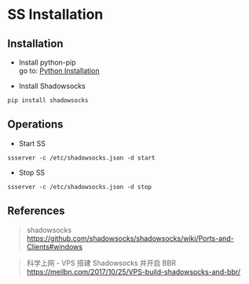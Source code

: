 # SS Installation

## Installation
- Install python-pip  
go to: <u>Python Installation</u>

- Install Shadowsocks
``` shell
pip install shadowsocks
```

## Operations
- Start SS
``` shell
ssserver -c /etc/shadowsocks.json -d start
```

- Stop SS
``` shell
ssserver -c /etc/shadowsocks.json -d stop
```

## References
> shadowsocks  
https://github.com/shadowsocks/shadowsocks/wiki/Ports-and-Clients#windows

> 科学上网 - VPS 搭建 Shadowsocks 并开启 BBR  
https://meilbn.com/2017/10/25/VPS-build-shadowsocks-and-bbr/
